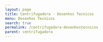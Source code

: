 ```yaml
---
layout: page
title: Centrifugadora - Desenhos Tecnicos
menu: Desenhos Tecnicos
search: true
permalink: /centrifugadora-desenhostecnicos
parent: centrifugadora
---
```

